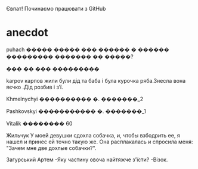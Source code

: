 Євпат! Починаємо працювати з GitHub
# anecdot

puhach
����� �����
��� ������ � ������ ��������� ������� �� �����?

��� �� ��� ���������

karpov
карпов 
жили були дід та баба і була курочка ряба.Знесла вона яєчко .Дід розбив і з’ї.

Khmelnychyi
���������� �.  �������_2

Pashkovskyi
����������� �. �������_1 

Vitalik
�������� 60

Жильчук
У моей девушки сдохла собачка, и,
чтобы взбодрить ее, я нашел и 
принес ей точно такую же. 
Она расплакалась и спросила меня:
"Зачем мне две дохлые собачки?".

Загурський Артем
-Яку частину овоча найтяжче з'їсти?
-Візок.
